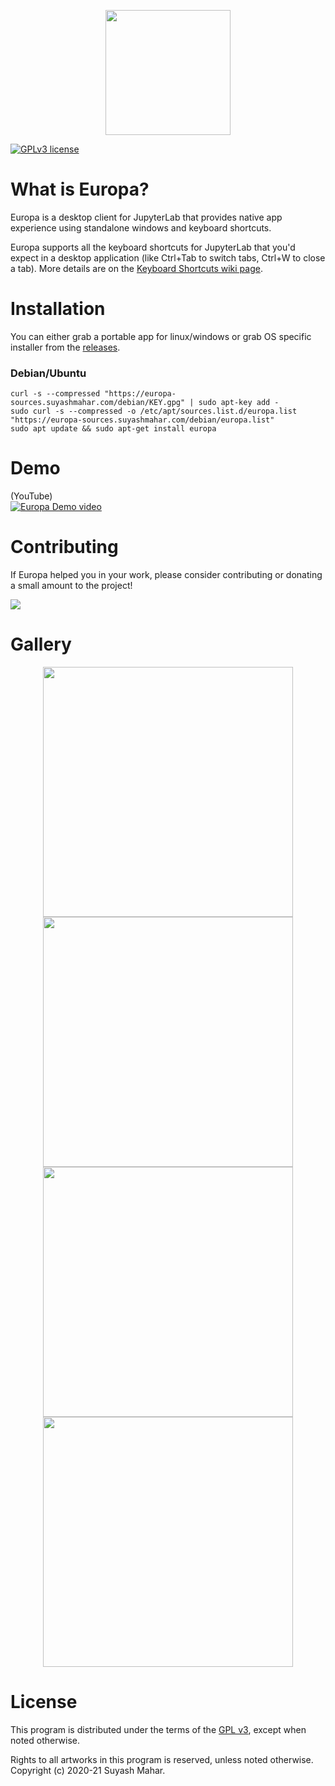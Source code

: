 <p align="center">
  <img height="200" src="github-assets/banner.svg">
</p>

[![GPLv3 license](https://img.shields.io/badge/License-GPLv3-blue.svg)](http://perso.crans.org/besson/LICENSE.html)

# What is Europa?
Europa is a desktop client for JupyterLab that provides native app experience using standalone windows and keyboard shortcuts. 

Europa supports all the keyboard shortcuts for JupyterLab that you'd expect in a desktop application (like Ctrl+Tab to switch tabs, Ctrl+W to close a tab). More details are on the [Keyboard Shortcuts wiki page](https://github.com/suyashmahar/europa/wiki/Keyboard-shortcuts).

# Installation
You can either grab a portable app for linux/windows or grab OS specific installer from the [releases](https://github.com/suyashmahar/europa/releases).

### Debian/Ubuntu

```
curl -s --compressed "https://europa-sources.suyashmahar.com/debian/KEY.gpg" | sudo apt-key add -
sudo curl -s --compressed -o /etc/apt/sources.list.d/europa.list "https://europa-sources.suyashmahar.com/debian/europa.list"
sudo apt update && sudo apt-get install europa
```


# Demo
(YouTube)  
[![Europa Demo video](https://imgur.com/download/dyLvkW8/)](https://www.youtube.com/watch?v=Qg6RwUoB6G0)

# Contributing
If Europa helped you in your work, please consider contributing or donating a small amount to the project!

<a target="_blank" href="https://donorbox.org/europa-donations?default_interval=o"><img src="https://d1iczxrky3cnb2.cloudfront.net/button-medium-blue.png" /></a>

# Gallery

<p align="center">
  <img src="https://user-images.githubusercontent.com/21097167/134625146-a7b7d0e1-2d2f-4d30-84ff-de6dfde8fae6.png" width="400"> <img src="https://user-images.githubusercontent.com/21097167/134624744-1788ec8a-d75d-4e0e-91cf-f3e6257f4bed.png" width="400"> <img src="https://user-images.githubusercontent.com/21097167/134625215-b8dcc470-47d0-42d7-9796-c8a1fed002c0.png" width="400"> <img src="https://user-images.githubusercontent.com/21097167/134625337-49968b54-3163-4eb3-8afa-1f9c0282f20d.png" width="400">
</p>



# License
This program is distributed under the terms of the [GPL v3](https://perso.crans.org/besson/LICENSE.html), except when noted otherwise.

Rights to all artworks in this program is reserved, unless noted otherwise. Copyright (c) 2020-21 Suyash Mahar.
